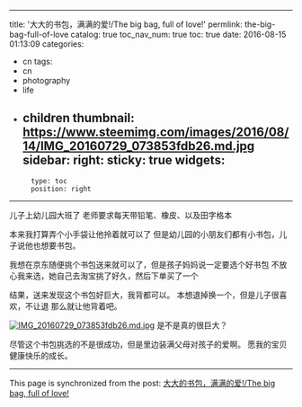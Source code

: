 
---
title: '大大的书包，满满的爱!/The big bag, full of love!'
permlink: the-big-bag-full-of-love
catalog: true
toc_nav_num: true
toc: true
date: 2016-08-15 01:13:09
categories:
- cn
tags:
- cn
- photography
- life
- children
thumbnail: https://www.steemimg.com/images/2016/08/14/IMG_20160729_073853fdb26.md.jpg
sidebar:
    right:
        sticky: true
widgets:
    -
        type: toc
        position: right
---


儿子上幼儿园大班了
老师要求每天带铅笔、橡皮、以及田字格本

本来我打算弄个小手袋让他拎着就可以了
但是幼儿园的小朋友们都有小书包，儿子说他也想要书包。

我想在京东随便挑个书包送来就可以了，但是孩子妈妈说一定要选个好书包
不放心我来选，她自己去淘宝挑了好久，然后下单买了一个

结果，送来发现这个书包好巨大，我背都可以。
本想退掉换一个，但是儿子很喜欢，不让退
那么就让他背着吧。

[![IMG_20160729_073853fdb26.md.jpg](https://www.steemimg.com/images/2016/08/14/IMG_20160729_073853fdb26.md.jpg)](https://www.steemimg.com/image/l4oph)
是不是真的很巨大？

尽管这个书包挑选的不是很成功，但是里边装满父母对孩子的爱啊。
愿我的宝贝健康快乐的成长。

- - -

This page is synchronized from the post: [大大的书包，满满的爱!/The big bag, full of love!](https://steemit.com/@oflyhigh/the-big-bag-full-of-love)
